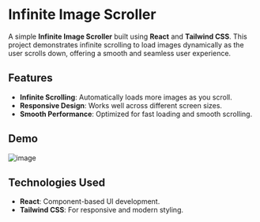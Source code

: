 # Infinite Image Scroller

A simple **Infinite Image Scroller** built using **React** and **Tailwind CSS**. This project demonstrates infinite scrolling to load images dynamically as the user scrolls down, offering a smooth and seamless user experience.

## Features

- **Infinite Scrolling**: Automatically loads more images as you scroll.
- **Responsive Design**: Works well across different screen sizes.
- **Smooth Performance**: Optimized for fast loading and smooth scrolling.

## Demo

![image](https://github.com/user-attachments/assets/5c04c6d9-90d0-4dba-a519-6b4ca71c6a37)

## Technologies Used

- **React**: Component-based UI development.
- **Tailwind CSS**: For responsive and modern styling.
